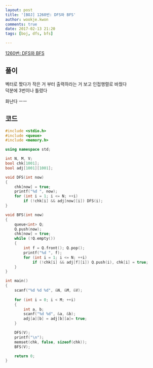 ```yaml
---
layout: post
title: '[BOJ] 1260번: DFS와 BFS'
author: wookje.kwon
comments: true
date: 2017-02-13 21:20
tags: [boj, dfs, bfs]

---
```


[1260번: DFS와 BFS](https://www.acmicpc.net/problem/1260)

## 풀이

벡터로 짰다가 작은 거 부터 출력하라는 거 보고 인접행렬로 바꿨다  
덕분에 3번이나 틀렸다  

화난다 ㅡㅡ  

## 코드

```cpp
#include <stdio.h>
#include <queue>
#include <memory.h>

using namespace std;

int N, M, V;
bool chk[1001];
bool adj[1001][1001];

void DFS(int now)
{
	chk[now] = true;
	printf("%d ", now);
	for (int i = 1; i <= N; ++i)
		if (!chk[i] && adj[now][i]) DFS(i);
}

void BFS(int now)
{
	queue<int> Q;
	Q.push(now);
	chk[now] = true;
	while (!Q.empty())
	{
		int f = Q.front(); Q.pop();
		printf("%d ", f);
		for (int i = 1; i <= N; ++i)
			if (!chk[i] && adj[f][i]) Q.push(i), chk[i] = true;
	}
}

int main()
{
	scanf("%d %d %d", &N, &M, &V);
	
	for (int i = 0; i < M; ++i)
	{
		int a, b;
		scanf("%d %d", &a, &b);
		adj[a][b] = adj[b][a]= true;
	}

	DFS(V);
	printf("\n");
	memset(chk, false, sizeof(chk));
	BFS(V);

	return 0;
}
```